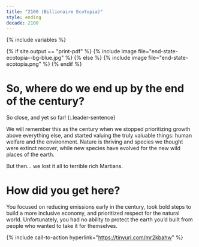 ```yaml
---
title: "2100 (Billionaire Ecotopia)"
style: ending
decade: 2100
---
```


{% include variables %}

{% if site.output == "print-pdf" %}
{% include image file="end-state-ecotopia--bg-blue.jpg" %}
{% else %}
{% include image file="end-state-ecotopia.png" %}
{% endif %}

# So, where do we end up by the end of the century?

So close, and yet so far!
{:.leader-sentence}

We will remember this as the century when we stopped prioritizing growth above everything else, and started valuing the truly valuable things: human welfare and the environment. Nature is thriving and species we thought were extinct recover, while new species have evolved for the new wild places of the earth.

But then… we lost it all to terrible rich Martians.

# How did you get here?

You focused on reducing emissions early in the century, took bold steps to build a more inclusive economy, and prioritized respect for the natural world. Unfortunately, you had no ability to protect the earth you’d built from people who wanted to take it for themselves.

{% include call-to-action
    hyperlink="https://tinyurl.com/mr2kbahw"
%}
